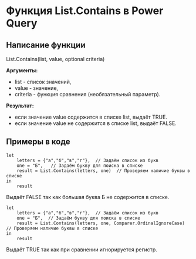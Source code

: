 # Функция List.Contains в Power Query

## Написание функции
List.Contains(list, value, optional criteria)

**Аргументы:**  
* list - список значений,  
* value - значение,   
* criteria - функция сравнения (необязательный параметр).  

**Результат:**  
* если значение value содержится в списке list, выдаёт TRUE.  
* если значение value не содержится в списке list, выдаёт FALSE.  

## Примеры в коде
```
let  
    letters = {"a","б","в","г"},  // Задаём список из букв
    one = "Б",   // Задаём букву для поиска в списке
    result = List.Contains(letters, one)  // Проверяем наличие буквы в списке
in 
    result  
```
Выдаёт FALSE так как большая буква Б не содержится в списке.

```
let  
    letters = {"a","б","в","г"},  // Задаём список из букв
    one = "Б",  // Задаём букву для поиска в списке
    result = List.Contains(letters, one, Comparer.OrdinalIgnoreCase)  // Проверяем наличие буквы в списке
in 
    result  
```
Выдаёт TRUE так как при сравнении игнорируется регистр.
